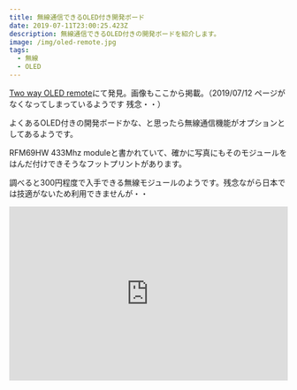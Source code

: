 ```yaml
---
title: 無線通信できるOLED付き開発ボード
date: 2019-07-11T23:00:25.423Z
description: 無線通信できるOLED付きの開発ボードを紹介します。
image: /img/oled-remote.jpg
tags:
  - 無線
  - OLED
---
```

[Two way OLED remote](https://www.tindie.com/products/mprrjames/two-way-oled-remote/)にて発見。画像もここから掲載。（2019/07/12 ページがなくなってしまっているようです 残念・・）

よくあるOLED付きの開発ボードかな、と思ったら無線通信機能がオプションとしてあるようです。

RFM69HW 433Mhz moduleと書かれていて、確かに写真にもそのモジュールをはんだ付けできそうなフットプリントがあります。

調べると300円程度で入手できる無線モジュールのようです。残念ながら日本では技適がないため利用できませんが・・

<iframe width="100%" height="315" src="https://www.youtube.com/embed/lROicDTB-fc" frameborder="0" allow="accelerometer; autoplay; encrypted-media; gyroscope; picture-in-picture" allowfullscreen></iframe>


